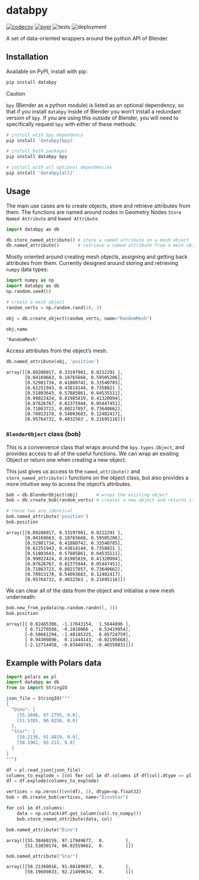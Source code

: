 # databpy


[![codecov](https://codecov.io/gh/BradyAJohnston/databpy/graph/badge.svg?token=KFuu67hzAz)](https://codecov.io/gh/BradyAJohnston/databpy)
[![pypi](https://img.shields.io/pypi/v/databpy.png)](https://pypi.org/project/databpy/)
![tests](https://github.com/bradyajohnston/databpy/actions/workflows/tests.yml/badge.svg)
![deployment](https://github.com/bradyajohnston/databpy/actions/workflows/ci-cd.yml/badge.svg)

A set of data-oriented wrappers around the python API of Blender.

## Installation

Available on PyPI, install with pip:

``` bash
pip install databpy
```

> [!CAUTION]
>
> `bpy` (Blender as a python module) is listed as an optional
> dependency, so that if you install `databpy` inside of Blender you
> won’t install a redundant version of `bpy`. If you are using this
> outside of Blender, you will need to specifically request `bpy` with
> either of these methods:
>
> ``` bash
> # install wtih bpy dependency
> pip install 'databpy[bpy]'
>
> # install both packages
> pip install databpy bpy
>
> # install with all optional dependencies
> pip install 'databpy[all]'
> ```

## Usage

The main use cases are to create objects, store and retrieve attributes
from them. The functions are named around nodes in Geometry Nodes
`Store Named Attribute` and `Named Attribute`

``` python
import databpy as db

db.store_named_attribute() # store a named attribute on a mesh object
db.named_attribute()       # retrieve a named attribute from a mesh object
```

Mostly oriented around creating mesh objects, assigning and getting back
attributes from them. Currently designed around storing and retrieving
`numpy` data types:

``` python
import numpy as np
import databpy as db
np.random.seed(6)

# Create a mesh object
random_verts = np.random.rand(10, 3)

obj = db.create_object(random_verts, name="RandomMesh")

obj.name
```

    'RandomMesh'

Access attributes from the object’s mesh.

``` python
db.named_attribute(obj, 'position')
```

    array([[0.89286017, 0.33197981, 0.8212291 ],
           [0.04169663, 0.10765668, 0.59505206],
           [0.52981734, 0.41880742, 0.33540785],
           [0.62251943, 0.43814144, 0.7358821 ],
           [0.51803643, 0.57885861, 0.64535511],
           [0.99022424, 0.81985819, 0.41320094],
           [0.87626767, 0.82375944, 0.05447451],
           [0.71863723, 0.80217057, 0.73640662],
           [0.70913178, 0.54093683, 0.12482417],
           [0.95764732, 0.4032563 , 0.21695116]])

### `BlenderObject` class (bob)

This is a convenience class that wraps around the `bpy.types.Object`,
and provides access to all of the useful functions. We can wrap an
existing Object or return one when creating a new object.

This just gives us access to the `named_attribute()` and
`store_named_attribute()` functions on the object class, but also
provides a more intuitive way to access the object’s attributes.

``` python
bob = db.BlenderObject(obj)       # wraps the existing object 
bob = db.create_bob(random_verts) # creates a new object and returns it already wrapped

# these two are identical
bob.named_attribute('position')
bob.position
```

    array([[0.89286017, 0.33197981, 0.8212291 ],
           [0.04169663, 0.10765668, 0.59505206],
           [0.52981734, 0.41880742, 0.33540785],
           [0.62251943, 0.43814144, 0.7358821 ],
           [0.51803643, 0.57885861, 0.64535511],
           [0.99022424, 0.81985819, 0.41320094],
           [0.87626767, 0.82375944, 0.05447451],
           [0.71863723, 0.80217057, 0.73640662],
           [0.70913178, 0.54093683, 0.12482417],
           [0.95764732, 0.4032563 , 0.21695116]])

We can clear all of the data from the object and initialise a new mesh
underneath:

``` python
bob.new_from_pydata(np.random.randn(5, 3))
bob.position
```

    array([[ 0.82465386, -1.17643154,  1.5644896 ],
           [ 0.71270508, -0.1810066 ,  0.53419954],
           [-0.58661294, -1.48185325,  0.85724759],
           [ 0.94309896,  0.11444143, -0.02195668],
           [-2.12714458, -0.83440745, -0.46550831]])

## Example with Polars data

``` python
import polars as pl
import databpy as db
from io import StringIO

json_file = StringIO("""
{
  "Dino": [
    [55.3846, 97.1795, 0.0],
    [51.5385, 96.0256, 0.0]
  ],
  "Star": [
    [58.2136, 91.8819, 0.0],
    [58.1961, 92.215, 0.0]
  ]
}
""")

df = pl.read_json(json_file)
columns_to_explode = [col for col in df.columns if df[col].dtype == pl.List(pl.List)]
df = df.explode(columns_to_explode)

vertices = np.zeros((len(df), 3), dtype=np.float32)
bob = db.create_bob(vertices, name="DinoStar")

for col in df.columns:
    data = np.vstack(df.get_column(col).to_numpy())
    bob.store_named_attribute(data, col)

bob.named_attribute("Dino")
```

    array([[55.38460159, 97.17949677,  0.        ],
           [51.53850174, 96.02559662,  0.        ]])

``` python
bob.named_attribute("Star")
```

    array([[58.21360016, 91.88189697,  0.        ],
           [58.19609833, 92.21499634,  0.        ]])
